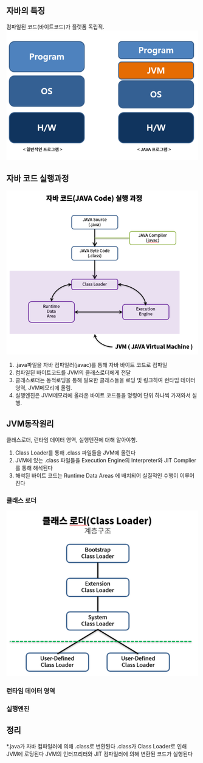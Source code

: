 ## 자바의 특징

컴파일된 코드(바이트코드)가 플랫폼 독립적.
![](2023-04-19-11-46-24.png)

## 자바 코드 실행과정

![](image.png.png)

1. .java파일을 자바 컴파일러(javac)를 통해 자바 바이트 코드로 컴파일
2. 컴파일된 바이트코드를 JVM의 클래스로더에게 전달
3. 클래스로더는 동적로딩을 통해 필요한 클래스들을 로딩 및 링크하여 런타임 데이터영역, JVM메모리에 올림.
4. 실행엔진은 JVM메모리에 올라온 바이트 코드들을 명령어 단위 하나씩 가져와서 실행.

## JVM동작원리

클래스로더, 런타임 데이터 영역, 실행엔진에 대해 알아야함.

1. Class Loader를 통해 .class 파일들을 JVM에 올린다
2. JVM에 있는 .class 파일들을 Execution Engine의 Interpreter와 JIT Complier를 통해 해석된다
3. 해석된 바이트 코드는 Runtime Data Areas 에 배치되어 실질적인 수행이 이루어진다

### 클래스 로더

![](2023-04-19-11-51-05.png)

### 런타임 데이터 영역

### 실행엔진

## 정리

\*.java가 자바 컴파일러에 의해 .class로 변환된다
.class가 Class Loader로 인해 JVM에 로딩된다
JVM의 인터프리터와 JIT 컴파일러에 의해 변환된 코드가 실행된다
